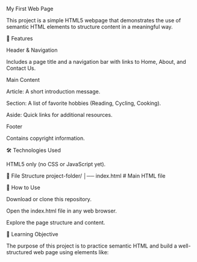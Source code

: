 My First Web Page

This project is a simple HTML5 webpage that demonstrates the use of semantic HTML elements to structure content in a meaningful way.

📌 Features

Header & Navigation

Includes a page title and a navigation bar with links to Home, About, and Contact Us.

Main Content

Article: A short introduction message.

Section: A list of favorite hobbies (Reading, Cycling, Cooking).

Aside: Quick links for additional resources.

Footer

Contains copyright information.

🛠️ Technologies Used

HTML5 only (no CSS or JavaScript yet).

📂 File Structure
project-folder/
│── index.html   # Main HTML file

🚀 How to Use

Download or clone this repository.

Open the index.html file in any web browser.

Explore the page structure and content.

🎯 Learning Objective

The purpose of this project is to practice semantic HTML and build a well-structured web page using elements like:

<header>

<nav>

<main>

<article>

<section>

<aside>

<footer>